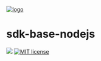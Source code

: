 [logo]: https://cdn.xy.company/img/brand/XY_Logo_GitHub.png

[![logo]](https://xy.company)

# sdk-base-nodejs
[![](https://img.shields.io/gitter/room/XYOracleNetwork/Stardust.svg)](https://gitter.im/XYOracleNetwork/Dev) [![MIT license](http://img.shields.io/badge/license-MIT-brightgreen.svg)](http://opensource.org/licenses/MIT)
